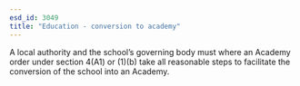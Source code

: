 ```yaml
---
esd_id: 3049
title: "Education - conversion to academy"
---
```


A local authority and the school’s governing body must where an Academy order under section 4(A1) or (1)(b) take all reasonable steps to facilitate the conversion of the school into an Academy.

